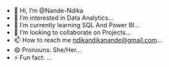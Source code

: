 - 👋 Hi, I’m @Nande-Ndika
- 👀 I’m interested in Data Analytics...
- 🌱 I’m currently learning SQL And Power BI...
- 💞️ I’m looking to collaborate on Projects...
- 📫 How to reach me ndikandikanande@gmail.com...
- 😄 Pronouns: She/Her...
- ⚡ Fun fact: ...

<!---
Nande-Ndika/Nande-Ndika is a ✨ special ✨ repository because its `README.md` (this file) appears on your GitHub profile.
You can click the Preview link to take a look at your changes.
--->
